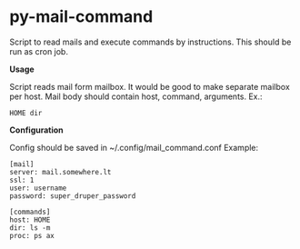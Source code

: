 py-mail-command
===============

Script to read mails and execute commands by instructions. This should be run as cron job.

**Usage**

Script reads mail form mailbox. It would be good to make separate mailbox per host. Mail body should contain host, command, arguments. Ex.:

    HOME dir

**Configuration**

Config should be saved in ~/.config/mail_command.conf
Example:

    [mail]
    server: mail.somewhere.lt
    ssl: 1
    user: username
    password: super_druper_password
    
    [commands]
    host: HOME
    dir: ls -m
    proc: ps ax
